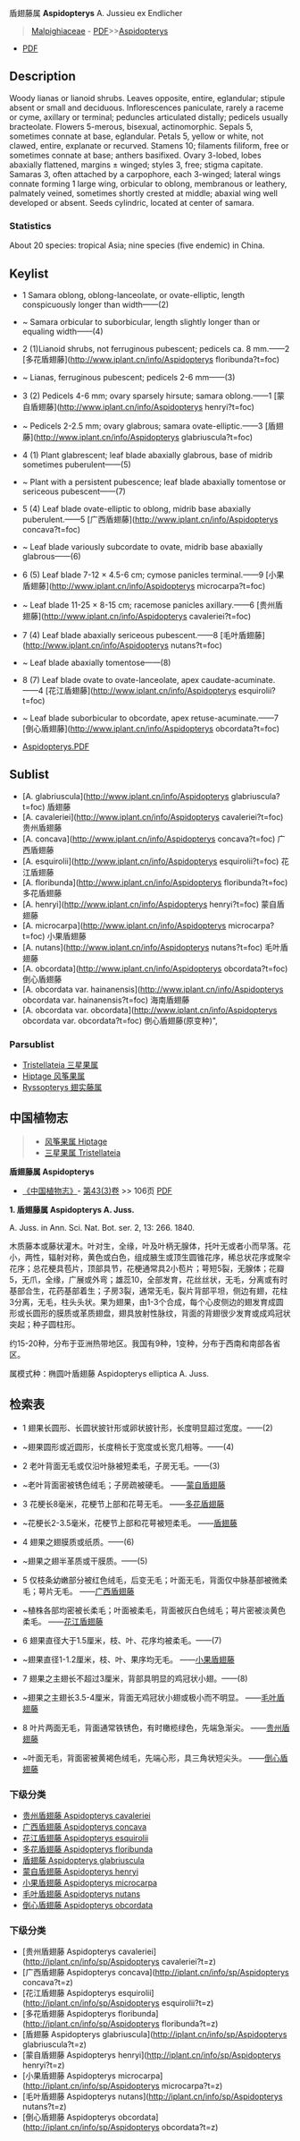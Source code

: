 盾翅藤属  **Aspidopterys** A. Jussieu ex Endlicher

> [Malpighiaceae](http://www.iplant.cn/info/Malpighiaceae?t=foc) - [PDF](http://www.iplant.cn/foc/pdf/Malpighiaceae.pdf)>>[Aspidopterys](http://www.iplant.cn/info/Aspidopterys?t=foc)
 - [PDF](http://www.iplant.cn/foc/pdf/Aspidopterys.pdf)

## Description

Woody lianas or lianoid shrubs. Leaves opposite, entire, eglandular; stipule absent or small and deciduous. Inflorescences paniculate, rarely a raceme or cyme, axillary or terminal; peduncles articulated distally; pedicels usually bracteolate. Flowers 5-merous, bisexual, actinomorphic. Sepals 5, sometimes connate at base, eglandular. Petals 5, yellow or white, not clawed, entire, explanate or recurved. Stamens 10; filaments filiform, free or sometimes connate at base; anthers basifixed. Ovary 3-lobed, lobes abaxially flattened, margins ± winged; styles 3, free; stigma capitate. Samaras 3, often attached by a carpophore, each 3-winged; lateral wings connate forming 1 large wing, orbicular to oblong, membranous or leathery, palmately veined, sometimes shortly crested at middle; abaxial wing well developed or absent. Seeds cylindric, located at center of samara.

### Statistics
About 20 species: tropical Asia; nine species (five endemic) in China.

## Keylist

* 1 Samara oblong, oblong-lanceolate, or ovate-elliptic, length conspicuously longer than width——(2)
* ~ Samara orbicular to suborbicular, length slightly longer than or equaling width——(4)

* 2 (1)Lianoid shrubs, not ferruginous pubescent; pedicels ca. 8 mm.——2 [多花盾翅藤](http://www.iplant.cn/info/Aspidopterys floribunda?t=foc)
* ~ Lianas, ferruginous pubescent; pedicels 2-6 mm——(3)

* 3 (2) Pedicels 4-6 mm; ovary sparsely hirsute; samara oblong.——1 [蒙自盾翅藤](http://www.iplant.cn/info/Aspidopterys henryi?t=foc)
* ~ Pedicels 2-2.5 mm; ovary glabrous; samara ovate-elliptic.——3 [盾翅藤](http://www.iplant.cn/info/Aspidopterys glabriuscula?t=foc)

* 4 (1) Plant glabrescent; leaf blade abaxially glabrous, base of midrib sometimes puberulent——(5)
* ~ Plant with a persistent pubescence; leaf blade abaxially tomentose or sericeous pubescent——(7)

* 5 (4) Leaf blade ovate-elliptic to oblong, midrib base abaxially puberulent.——5 [广西盾翅藤](http://www.iplant.cn/info/Aspidopterys concava?t=foc)
* ~ Leaf blade variously subcordate to ovate, midrib base abaxially glabrous——(6)

* 6 (5) Leaf blade 7-12 × 4.5-6 cm; cymose panicles terminal.——9 [小果盾翅藤](http://www.iplant.cn/info/Aspidopterys microcarpa?t=foc)
* ~ Leaf blade 11-25 × 8-15 cm; racemose panicles axillary.——6 [贵州盾翅藤](http://www.iplant.cn/info/Aspidopterys cavaleriei?t=foc)

* 7 (4) Leaf blade abaxially sericeous pubescent.——8 [毛叶盾翅藤](http://www.iplant.cn/info/Aspidopterys nutans?t=foc)
* ~ Leaf blade abaxially tomentose——(8)

* 8 (7) Leaf blade ovate to ovate-lanceolate, apex caudate-acuminate.——4 [花江盾翅藤](http://www.iplant.cn/info/Aspidopterys esquirolii?t=foc)
* ~ Leaf blade suborbicular to obcordate, apex retuse-acuminate.——7 [倒心盾翅藤](http://www.iplant.cn/info/Aspidopterys obcordata?t=foc)

* [Aspidopterys.PDF](http://www.iplant.cn/foc/pdf/Aspidopterys.pdf)

## Sublist

* [A.  glabriuscula](http://www.iplant.cn/info/Aspidopterys glabriuscula?t=foc)
 盾翅藤
* [A.  cavaleriei](http://www.iplant.cn/info/Aspidopterys cavaleriei?t=foc)
 贵州盾翅藤
* [A.  concava](http://www.iplant.cn/info/Aspidopterys concava?t=foc)
 广西盾翅藤
* [A.  esquirolii](http://www.iplant.cn/info/Aspidopterys esquirolii?t=foc)
 花江盾翅藤
* [A.  floribunda](http://www.iplant.cn/info/Aspidopterys floribunda?t=foc)
 多花盾翅藤
* [A.  henryi](http://www.iplant.cn/info/Aspidopterys henryi?t=foc)
 蒙自盾翅藤
* [A.  microcarpa](http://www.iplant.cn/info/Aspidopterys microcarpa?t=foc)
 小果盾翅藤
* [A.  nutans](http://www.iplant.cn/info/Aspidopterys nutans?t=foc)
 毛叶盾翅藤
* [A.  obcordata](http://www.iplant.cn/info/Aspidopterys obcordata?t=foc)
 倒心盾翅藤
* [A.  obcordata var. hainanensis](http://www.iplant.cn/info/Aspidopterys obcordata var. hainanensis?t=foc)
 海南盾翅藤
* [A.  obcordata var. obcordata](http://www.iplant.cn/info/Aspidopterys obcordata var. obcordata?t=foc) 倒心盾翅藤(原变种)",

### Parsublist

* [Tristellateia  三星果属](http://www.iplant.cn/info/Tristellateia?t=foc)
* [Hiptage  风筝果属](http://www.iplant.cn/info/Hiptage?t=foc)
* [Ryssopterys  翅实藤属](http://www.iplant.cn/info/Ryssopterys?t=foc)

## 中国植物志

> * [风筝果属  Hiptage](http://www.iplant.cn/info/Hiptage?t=z)
> * [三星果属  Tristellateia](http://www.iplant.cn/info/Tristellateia?t=z)

**盾翅藤属 Aspidopterys**

* [《中国植物志》](http://www.iplant.cn/frps)- [第43(3)卷](http://www.iplant.cn/frps/vol/43(3)) >> 106页 [PDF](http://www.iplant.cn/frps/pdf/43(3)/106y.pdf)

**1. 盾翅藤属 Aspidopterys A. Juss.**

A. Juss. in Ann. Sci. Nat. Bot. ser. 2, 13: 266. 1840.

木质藤本或藤状灌木。叶对生，全缘，叶及叶柄无腺体，托叶无或者小而早落。花小，两性，辐射对称，黄色或白色，组成腋生或顶生圆锥花序，稀总状花序或聚伞花序；总花梗具苞片，顶部具节，花梗通常具2小苞片；萼短5裂，无腺体；花瓣5，无爪，全缘，广展或外弯；雄蕊10，全部发育，花丝丝状，无毛，分离或有时基部合生，花药基部着生；子房3裂，通常无毛，裂片背部平坦，侧边有翅，花柱3分离，无毛，柱头头状。果为翅果，由1-3个合成，每个心皮侧边的翅发育成圆形或长圆形的膜质或革质翅盘，翅具放射性脉纹，背面的背翅很少发育或成鸡冠状突起；种子圆柱形。

约15-20种，分布于亚洲热带地区。我国有9种，1变种，分布于西南和南部各省区。

属模式种：椭圆叶盾翅藤 Aspidopterys elliptica A. Juss.

## 检索表

* 1 翅果长圆形、长圆状披针形或卵状披针形，长度明显超过宽度。——(2)
* ~翅果圆形或近圆形，长度稍长于宽度或长宽几相等。——(4)

* 2 老叶背面无毛或仅沿叶脉被短柔毛，子房无毛。——(3)
* ~老叶背面密被锈色绒毛；子房疏被硬毛。 ——[蒙自盾翅藤](Aspidopterys-henryi-蒙自盾翅藤.md)

* 3 花梗长8毫米，花梗节上部和花萼无毛。 ——[多花盾翅藤](Aspidopterys-floribunda-多花盾翅藤.md)

* ~花梗长2-3.5毫米，花梗节上部和花萼被短柔毛。 ——[盾翅藤](Aspidopterys-glabriuscula-盾翅藤.md)

* 4 翅果之翅膜质或纸质。——(6)
* ~翅果之翅半革质或干膜质。——(5)

* 5 仅枝条幼嫩部分被红色绒毛，后变无毛；叶面无毛，背面仅中脉基部被微柔毛；萼片无毛。 ——[广西盾翅藤](Aspidopterys-concava-广西盾翅藤.md)

* ~植株各部均密被长柔毛；叶面被柔毛，背面被灰白色绒毛；萼片密被淡黄色柔毛。 ——[花江盾翅藤](Aspidopterys-esquirolii-花江盾翅藤.md)

* 6 翅果直径大于1.5厘米，枝、叶、花序均被柔毛。——(7)
* ~翅果直径1-1.2厘米，枝、叶、果序均无毛。 ——[小果盾翅藤](Aspidopterys-microcarpa-小果盾翅藤.md)

* 7 翅果之主翅长不超过3厘米，背部具明显的鸡冠状小翅。——(8)
* ~翅果之主翅长3.5-4厘米，背面无鸡冠状小翅或极小而不明显。 ——[毛叶盾翅藤](Aspidopterys-nutans-毛叶盾翅藤.md)

* 8 叶片两面无毛，背面通常铁锈色，有时橄榄绿色，先端急渐尖。 ——[贵州盾翅藤](Aspidopterys-cavaleriei-贵州盾翅藤.md)

* ~叶面无毛，背面密被黄褐色绒毛，先端心形，具三角状短尖头。 ——[倒心盾翅藤](Aspidopterys-obcordata-倒心盾翅藤.md)

### 下级分类
* [贵州盾翅藤  Aspidopterys cavaleriei](Aspidopterys-cavaleriei-贵州盾翅藤.md)
* [广西盾翅藤  Aspidopterys concava](Aspidopterys-concava-广西盾翅藤.md)
* [花江盾翅藤  Aspidopterys esquirolii](Aspidopterys-esquirolii-花江盾翅藤.md)
* [多花盾翅藤  Aspidopterys floribunda](Aspidopterys-floribunda-多花盾翅藤.md)
* [盾翅藤  Aspidopterys glabriuscula](Aspidopterys-glabriuscula-盾翅藤.md)
* [蒙自盾翅藤  Aspidopterys henryi](Aspidopterys-henryi-蒙自盾翅藤.md)
* [小果盾翅藤  Aspidopterys microcarpa](Aspidopterys-microcarpa-小果盾翅藤.md)
* [毛叶盾翅藤  Aspidopterys nutans](Aspidopterys-nutans-毛叶盾翅藤.md)
* [倒心盾翅藤  Aspidopterys obcordata](Aspidopterys-obcordata-倒心盾翅藤.md)

### 下级分类
* [贵州盾翅藤  Aspidopterys cavaleriei](http://iplant.cn/info/sp/Aspidopterys cavaleriei?t=z)
* [广西盾翅藤  Aspidopterys concava](http://iplant.cn/info/sp/Aspidopterys concava?t=z)
* [花江盾翅藤  Aspidopterys esquirolii](http://iplant.cn/info/sp/Aspidopterys esquirolii?t=z)
* [多花盾翅藤  Aspidopterys floribunda](http://iplant.cn/info/sp/Aspidopterys floribunda?t=z)
* [盾翅藤  Aspidopterys glabriuscula](http://iplant.cn/info/sp/Aspidopterys glabriuscula?t=z)
* [蒙自盾翅藤  Aspidopterys henryi](http://iplant.cn/info/sp/Aspidopterys henryi?t=z)
* [小果盾翅藤  Aspidopterys microcarpa](http://iplant.cn/info/sp/Aspidopterys microcarpa?t=z)
* [毛叶盾翅藤  Aspidopterys nutans](http://iplant.cn/info/sp/Aspidopterys nutans?t=z)
* [倒心盾翅藤  Aspidopterys obcordata](http://iplant.cn/info/sp/Aspidopterys obcordata?t=z)
